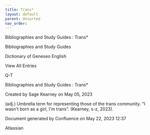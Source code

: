 ```yaml
---
title: Trans*
layout: default
parent: Unsorted
nav_order:
---
```


Bibliographies and Study Guides : Trans*

Bibliographies and Study Guides

Dictionary of Geneseo English

View All Entries

Q-T

Bibliographies and Study Guides : Trans*

Created by  Sage Kearney on May 05, 2023

(adj.) Umbrella term for representing those of the trans community. &quot;I wasn't born as a girl, I'm trans&quot;. (Kearney, s-z, 2023).

Document generated by Confluence on May 22, 2023 12:37

Atlassian
